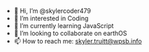 - 👋 Hi, I’m @skylercoder479
- 👀 I’m interested in Coding
- 🌱 I’m currently learning JavaScript
- 💞️ I’m looking to collaborate on earthOS
- 📫 How to reach me: skyler.truitt@wpsb.info

<!---
skylercoder479/skylercoder479 is a ✨ special ✨ repository because its `README.md` (this file) appears on your GitHub profile.
You can click the Preview link to take a look at your changes.
--->
